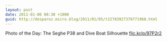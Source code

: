 ```yaml
---
layout: post
date: 2011-01-06 08:38 +1000
guid: http://desparoz.micro.blog/2011/01/05/t22783927378771968.html
---
```

Photo of the Day: The Seghe P38 and Dive Boat Silhouette [flic.kr/p/97P2r2](http://flic.kr/p/97P2r2)
